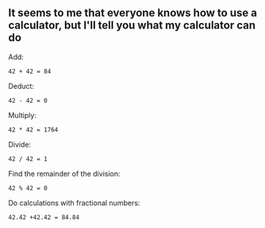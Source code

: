 <h2>It seems to me that everyone knows how to use a calculator, but I'll tell you what my calculator can do</h2>

Add:
```
42 + 42 = 84
```
Deduct:
```
42 - 42 = 0
```
Multiply:
```
42 * 42 = 1764
```
Divide:
```
42 / 42 = 1
```
Find the remainder of the division:
```
42 % 42 = 0
```
Do calculations with fractional numbers:
```
42.42 +42.42 = 84.84
```
